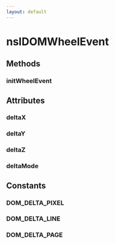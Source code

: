 ```yaml
---
layout: default
---
```


# nsIDOMWheelEvent #

## Methods ##

### initWheelEvent ###

## Attributes ##

### deltaX ###

### deltaY ###

### deltaZ ###

### deltaMode ###

## Constants ##

### DOM_DELTA_PIXEL ###

### DOM_DELTA_LINE ###

### DOM_DELTA_PAGE ###
